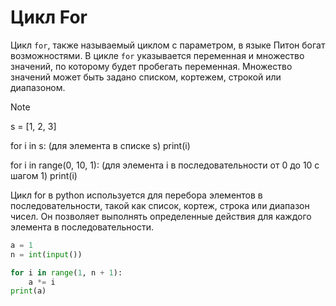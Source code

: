 # Цикл For
Цикл `for`, также называемый циклом с параметром, в языке Питон богат возможностями. В цикле `for` указывается переменная и множество значений, по которому будет пробегать переменная. Множество значений может быть задано списком, кортежем, строкой или диапазоном.

> [!NOTE]
> s = [1, 2, 3]
> 
> for i in s:
> (для элемента в списке s)
> 	print(i)
> 
> for i in range(0, 10, 1):
> (для элемента i в последовательности от 0 до 10 с шагом 1)
> 	print(i)

Цикл for в python используется для перебора элементов в последовательности, такой как список, кортеж, строка или диапазон чисел. Он позволяет выполнять определенные действия для каждого элемента в последовательности.

~~~ python
a = 1
n = int(input())

for i in range(1, n + 1):
    a *= i 
print(a)
~~~
